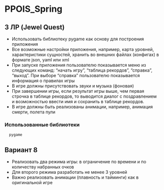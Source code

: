 # PPOIS_Spring
## 3 ЛР (Jewel Quest)
  - Использовать библиотеку pygame как основу для построения приложения
 - Все возможные настройки приложения, например, карта уровней,
характеристики сущностей, хранить во внешних файлах (конфигах) в формате
json, yaml или xml
 - При запуске приложения пользователю показывается меню из следующих
команд: “начать игру”, “таблица рекордов”, “справка”, “выход”. При выборе
“справка” пользователю показывается информация о правилах игры
- В игре должны присутствовать звуки и музыка (фоновая)
- При завершении игры, если результат игры выше, чем первая строчка в
таблице рекордов, то выводится диалог с поздравлением и возможностью
ввести имя и сохранить в таблице рекордов.
 -  В игре должны быть реализованы анимации, например, анимация смерти,
полета пули
  ### Использованные библиотеки 
  ``` 
    pygame
   ```                                                      
## Вариант 8

 - Реализовать два режима игры: в ограничение по времени и по количеству
   набранных очков
  - Для второго режима разработать не менее 3 уровней
  - Важно реализовать анимации (плавность и тайминги) как в оригинальной игре



